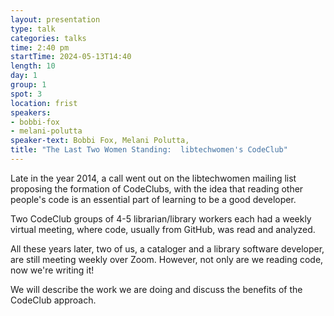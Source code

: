 ```yaml
---
layout: presentation
type: talk
categories: talks
time: 2:40 pm
startTime: 2024-05-13T14:40
length: 10
day: 1
group: 1
spot: 3
location: frist
speakers:
- bobbi-fox
- melani-polutta
speaker-text: Bobbi Fox, Melani Polutta, 
title: "The Last Two Women Standing:  libtechwomen's CodeClub"
---
```

Late in the year 2014, a call went out on the libtechwomen mailing list proposing the formation of CodeClubs, with the idea that reading other people's code is an essential part of learning to be a good developer.

Two CodeClub groups of 4-5 librarian/library workers each had a weekly virtual meeting, where code, usually from GitHub, was read and analyzed.

 All these years later, two of us, a cataloger and a library software developer, are still meeting weekly over Zoom.  However, not only are we reading code, now we're writing it!

We will describe the work we are doing and discuss the benefits of the CodeClub approach.

